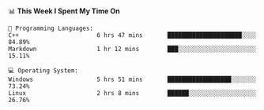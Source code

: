 
<!--START_SECTION:waka-->
📊 **This Week I Spent My Time On** 

```text
💬 Programming Languages: 
C++                      6 hrs 47 mins       █████████████████████░░░░   84.89% 
Markdown                 1 hr 12 mins        ███░░░░░░░░░░░░░░░░░░░░░░   15.11%

💻 Operating System: 
Windows                  5 hrs 51 mins       ██████████████████░░░░░░░   73.24% 
Linux                    2 hrs 8 mins        ██████░░░░░░░░░░░░░░░░░░░   26.76%

```


<!--END_SECTION:waka-->
